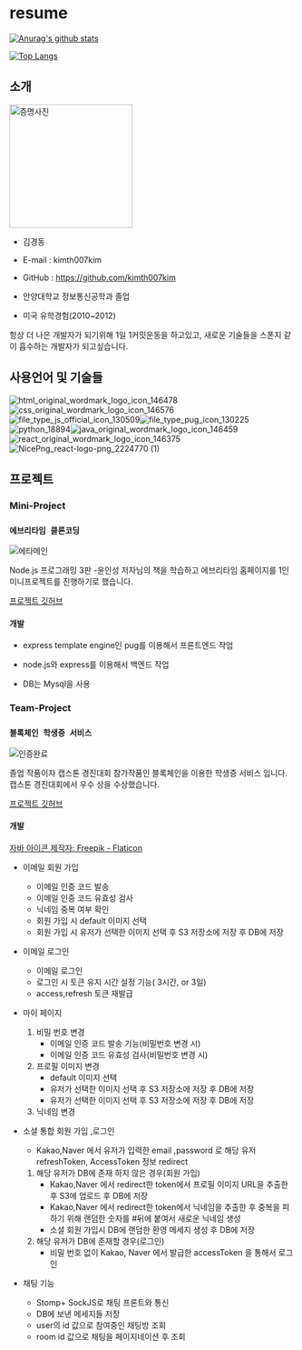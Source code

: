 # resume

[![Anurag's github stats](https://github-readme-stats.vercel.app/api?username=kimth007kim)](https://github.com/anuraghazra/github-readme-stats)

[![Top Langs](https://github-readme-stats.vercel.app/api/top-langs/?username=kimth007kim&layout=compact&hide=css,html,pug,Assembly,Scilab)](https://github.com/anuraghazra/github-readme-stats)

## 소개

<img width="217" alt="증명사진" src="https://user-images.githubusercontent.com/48907339/101289048-48c59180-383d-11eb-8dbb-4e93dd4e09f8.png">

- 김경동
- E-mail : kimth007kim
- GitHub : https://github.com/kimth007kim

- 안양대학교 정보통신공학과 졸업
- 미국 유학경험(2010~2012)

항상 더 나은 개발자가 되기위해 1일 1커밋운동을 하고있고, 새로운 기술들을 스폰지 같이 흡수하는 개발자가 되고싶습니다.


## 사용언어 및 기술들

![html_original_wordmark_logo_icon_146478](https://user-images.githubusercontent.com/48907339/101289059-67c42380-383d-11eb-9ce0-54f54bb008b7.png)![css_original_wordmark_logo_icon_146576](https://user-images.githubusercontent.com/48907339/101289060-685cba00-383d-11eb-8a8e-228fee45d652.png)![file_type_js_official_icon_130509](https://user-images.githubusercontent.com/48907339/101289062-6bf04100-383d-11eb-899c-4b88c87e6fec.png)![file_type_pug_icon_130225](https://user-images.githubusercontent.com/48907339/101289071-77dc0300-383d-11eb-9f0c-38bebe346670.png)![python_18894](https://user-images.githubusercontent.com/48907339/101289074-81fe0180-383d-11eb-976d-f2c2b1a01fad.png)![java_original_wordmark_logo_icon_146459](https://user-images.githubusercontent.com/48907339/101289075-84605b80-383d-11eb-9ccc-fd1047b56f2b.png)
![react_original_wordmark_logo_icon_146375](https://user-images.githubusercontent.com/48907339/101289085-a1952a00-383d-11eb-9d52-78e2a238887d.png)![NicePng_react-logo-png_2224770 (1)](https://user-images.githubusercontent.com/48907339/101289079-8f1af080-383d-11eb-98cc-df79ff5d3bd2.png)


## 프로젝트

### Mini-Project

### `에브리타임 클론코딩`


![에타메인](https://user-images.githubusercontent.com/48907339/101289117-d43f2280-383d-11eb-8857-89062e08ce32.PNG)

Node.js 프로그래밍 3판 -윤인성 저자님의 책을 학습하고 에브리타임 홈페이지를 1인 미니프로젝트를 진행하기로 했습니다.

[프로젝트 깃허브](https://github.com/kimth007kim/everyTime_clone_nodejs)

#### 개발

- express template engine인 pug를 이용해서 프론트엔드 작업

- node.js와 express를 이용해서 백엔드 작업

- DB는 Mysql을 사용



### Team-Project

### `블록체인 학생증 서비스 `

![인증완료](https://user-images.githubusercontent.com/48907339/101289310-01d89b80-383f-11eb-8f75-2d33abf3229d.png)


졸업 작품이자 캡스톤 경진대회 참가작품인 블록체인을 이용한 학생증 서비스 입니다. 캡스톤 경진대회에서 우수 상을 수상했습니다.

[프로젝트 깃허브](https://github.com/jeonjonghyeok/bcw)

#### 개발
<a href="https://www.flaticon.com/kr/free-icons/" title="자바 아이콘">자바 아이콘  제작자: Freepik - Flaticon</a>
- 이메일 회원 가입
    - 이메일 인증 코드 발송
    - 이메일 인증 코드 유효성 검사
    - 닉네임 중복 여부 확인
    - 회원 가입 시 default 이미지 선택
    - 회원 가입 시 유저가 선택한 이미지 선택 후 S3 저장소에 저장 후 DB에 저장
- 이메일 로그인
    - 이메일 로그인
    - 로그인 시 토큰 유지 시간 설정 기능( 3시간, or 3일)
    - access,refresh 토큰 재발급
- 마이 페이지
    1. 비밀 번호 변경
        - 이메일  인증 코드 발송 기능(비밀번호 변경 시)
        - 이메일 인증 코드 유효성 검사(비밀번호 변경 시)
    2. 프로필 이미지 변경
        - default 이미지 선택
        - 유저가 선택한 이미지 선택 후 S3 저장소에 저장 후 DB에 저장
        - 유저가 선택한 이미지 선택 후 S3 저장소에 저장 후 DB에 저장
    3. 닉네임 변경

- 소셜 통합 회원 가입 ,로그인
    - Kakao,Naver 에서 유저가 입력한 email ,password 로  해당 유저 refreshToken, AccessToken 정보 redirect
    1. 해당 유저가 DB에 존재 하지 않은 경우(회원 가입)
        - Kakao,Naver 에서 redirect한 token에서 프로필 이미지 URL을 추출한 후 S3에 업로드 후 DB에 저장
        - Kakao,Naver 에서 redirect한 token에서 닉네임을 추출한 후 중복을 피하기 위해 랜덤한 숫자를 #뒤에 붙여서 새로운 닉네임 생성
        - 소셜 회원 가입시 DB에 랜덤한 환영 메세지 생성 후 DB에 저장
    2. 해당 유저가 DB에 존재할 경우(로그인)
        - 비밀 번호 없이 Kakao, Naver 에서 발급한 accessToken 을 통해서 로그인

- 채팅 기능
    - Stomp+ SockJS로 채팅 프론트와 통신
    - DB에 보낸 메세지들 저장
    - user의 id 값으로 참여중인 채팅방 조회
    - room id 값으로 채팅을 페이지네이션 후 조회

























